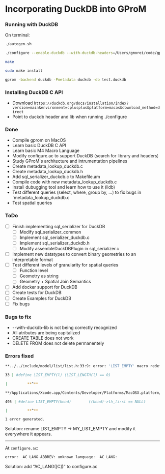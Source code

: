 # Incorporating DuckDB into GProM

### Running with DuckDB

On terminal:

```bash
./autogen.sh

./configure --enable-duckdb --with-duckdb-headers=/Users/gmorei/code/gprom/include/duckdb --with-duckdb-lib=/usr/local/lib

make

sudo make install

gprom -backend duckdb -Pmetadata duckdb -db test.duckdb
```

### Installing DuckDB C API

- Download `https://duckdb.org/docs/installation/index?version=main&environment=cplusplus&platform=macos&download_method=direct`
- Point to duckdb header and lib when running ./configure

### Done

- Compile gprom on MacOS
- Learn basic DuckDB C API
- Learn basic M4 Macro Language
- Modify configure.ac to support DuckDB (search for library and headers)
- Study GProM's architecture and intrumentation pipelines
- Create metadata_lookup_duckdb.c
- Create metadata_lookup_duckdb.h
- Add sql_serializer_duckdb.c to Makefile.am
- Compile code with new metadata_lookup_duckdb.c
- Install dubugging tool and learn how to use it (lldb)
- Test different queries (select, where, group by, ...) to fix bugs in `metadata_lookup_duckdb.c
- Test spatial queries

### ToDo

- [ ] Finish implementing sql_serializer for DuckDB
    - [ ] Modify sql_serializer_common
    - [ ] Implement sql_serializer_duckdb.c
    - [ ] Implement sql_serializer_duckdb.h
    - [ ] Modify assembleDuckDBPlugin in sql_serializer.c
- [ ] Implement new datatypes to convert binary geometries to an interpretable format
- [ ] Test different levels of granularity for spatial queries
    - [ ] Function level
    - [ ] Geometry as string
    - [ ] Geometry + Spatial Join Semantics
- [ ] Add docker support for DuckDB
- [ ] Create tests for DuckDB
- [ ] Create Examples for DuckDB
- [ ] Fix bugs

### Bugs to fix

- --with-duckdb-lib is not being correctly recognized
- All atributes are being capitalized
- CREATE TABLE does not work
- DELETE FROM does not delete permanentely

### Errors fixed

```bash
**../../include/model/list/list.h:33:9: error: 'LIST_EMPTY' macro redefined [-Werror,-Wmacro-redefined]**

33 | #define LIST_EMPTY(l) (LIST_LENGTH(l) == 0)

|         **^**

**/Applications/Xcode.app/Contents/Developer/Platforms/MacOSX.platform/Developer/SDKs/MacOSX.sdk/usr/include/sys/queue.h:495:9: note:** previous definition is here

495 | #define LIST_EMPTY(head)        ((head)->lh_first == NULL)

|         **^**

1 error generated.
```

Solution: rename LIST_EMPTY → MY_LIST_EMPTY and modify it everywhere it appears.

---

At `configure.ac`:  

```bash
error: _AC_LANG_ABBREV: unknown language: _AC_LANG:
```

Solution: add “AC_LANG([C])” to configure.ac

